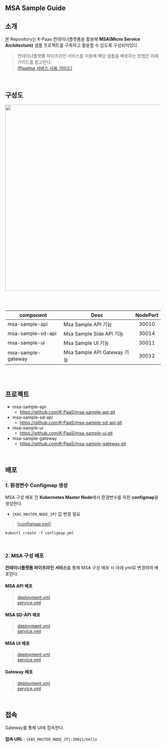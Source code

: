 ## MSA Sample Guide
## 소개
본 Repository는 K-Paas 컨테이너플랫폼을 활용해 **MSA(Micro Service Architecture)** 샘플 프로젝트를 구축하고 활용할 수 있도록 구성되어있다.
> 컨테이너플랫폼 파이프라인 서비스를 이용해 해당 샘플을 배포하는 방법은 아래 가이드를 참고한다.  
[[Pipeline 서비스 사용 가이드]](https://github.com/K-PaaS/container-platform/blob/master/use-guide/pipeline/cp-pipeline-use-guide.md)


<br>

## 구성도
<kbd>
  <img src="https://github.com/K-PaaS/msa-sample-gateway/assets/67575226/2541af60-7868-4ef5-9a74-6b7758227b10" width="600px">
</kbd>

<br><br>

| component          | Desc                      | NodePort |
|--------------------|---------------------------|:--------:|
| msa-sample-api     | Msa Sample API 기능         |  30010   |
| msa-sample-sd-api  | Msa Sample Side API 기능    |  30014   |
| msa-sample-ui      | Msa Sample UI 기능          |  30011   |
| msa-sample-gateway | Msa Sample API Gateway 기능 |  30012   |

<br> 
<br> 


## 프로젝트
- msa-sample-api
  + https://github.com/K-PaaS/msa-sample-api.git
- msa-sample-sd-api
  + https://github.com/K-PaaS/msa-sample-sd-api.git
- msa-sample-ui
  + https://github.com/K-PaaS/msa-sample-ui.git 
- msa-sample-gateway
  + https://github.com/K-PaaS/msa-sample-gateway.git



<br>

## 배포
### 1. 환경변수 Configmap 생성
MSA 구성 배포 전 **Kubernetes Master Node**에서 환경변수를 위한 **configmap**을 생성한다.

- `{K8S_MASTER_NODE_IP}` 값 변경 필요
> [[configmap.yml]](resource/configmap.yml)
>

```
kubectl create -f configmap.yml
``` 

<br>

### 2. MSA 구성 배포
**컨테이너플랫폼 파이프라인 서비스**를 통해 MSA 구성 배포 시 아래 yml로 변경하여 배포한다.
#### MSA API 배포
> [deployment.yml](api/deployment.yml) <br>
> [service.yml](api/service.yml)

#### MSA SD-API 배포
> [deployment.yml](sd-api/deployment.yml) <br>
> [service.yml](sd-api/service.yml)

#### MSA UI 배포
> [deployment.yml](ui/deployment.yml) <br>
> [service.yml](ui/service.yml)

#### Gateway 배포
> [deployment.yml](gateway/deployment.yml) <br>
> [service.yml](gateway/service.yml)

<br>

## 접속
Gateway를 통해 UI에 접속한다. <br><br>
**접속 URL** : `{K8S_MASTER_NODE_IP}:30011/hello` 
